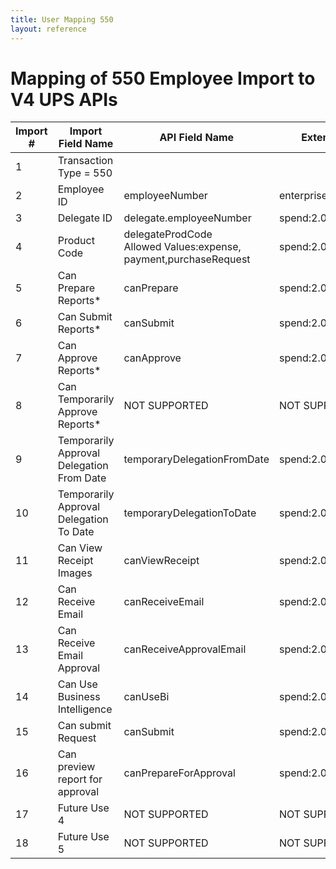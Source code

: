 ```yaml
---
title: User Mapping 550
layout: reference
---
```

# Mapping of 550 Employee Import to V4 UPS APIs

Import #|Import Field Name|API Field Name|Extension
---|---|---|---
1|Transaction Type = 550|
2|Employee ID|employeeNumber|enterprise:2.0:User
3|Delegate ID|delegate.employeeNumber|spend:2.0:Delegate
4|Product Code|delegateProdCode <br> Allowed Values:expense, payment,purchaseRequest|spend:2.0:Delegate
5|Can Prepare Reports*|canPrepare|spend:2.0:Delegate
6|Can Submit Reports*|canSubmit|spend:2.0:Delegate
7|Can Approve Reports*|canApprove|spend:2.0:Delegate
8|Can Temporarily Approve Reports*|NOT SUPPORTED|NOT SUPPORTED
9|Temporarily Approval Delegation From Date|temporaryDelegationFromDate|spend:2.0:Delegate
10|Temporarily Approval Delegation To Date|temporaryDelegationToDate|spend:2.0:Delegate
11|Can View Receipt Images|canViewReceipt|spend:2.0:Delegate
12|Can Receive Email|canReceiveEmail|spend:2.0:Delegate
13|Can Receive Email Approval|canReceiveApprovalEmail|spend:2.0:Delegate
14|Can Use Business Intelligence|canUseBi|spend:2.0:Delegate
15|Can submit Request|canSubmit|spend:2.0:Delegate
16|Can preview report for approval|canPrepareForApproval|spend:2.0:Delegate
17|Future Use 4|NOT SUPPORTED|NOT SUPPORTED
18|Future Use 5|NOT SUPPORTED|NOT SUPPORTED
